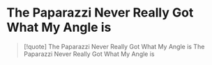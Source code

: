 # The Paparazzi Never Really Got What My Angle is

> [!quote] The Paparazzi Never Really Got What My Angle is
> The Paparazzi Never Really Got What My Angle is

